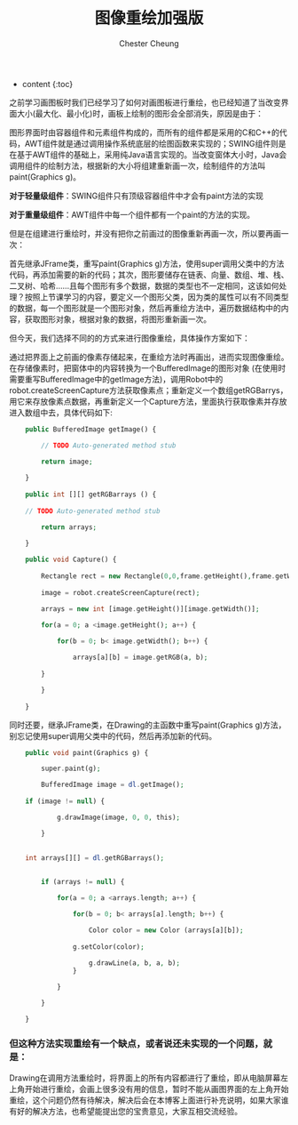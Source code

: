 ﻿---
layout: post
title:  "图像重绘加强版"
categories: Java
tags:  Java image
author: Chester Cheung
---

* content
{:toc}

之前学习画图板时我们已经学习了如何对画图板进行重绘，也已经知道了当改变界面大小(最大化、最小化)时，画板上绘制的图形会全部消失，原因是由于：



图形界面时由容器组件和元素组件构成的，而所有的组件都是采用的C和C++的代码，AWT组件就是通过调用操作系统底层的绘图函数来实现的；SWING组件则是在基于AWT组件的基础上，采用纯Java语言实现的。当改变窗体大小时，Java会调用组件的绘制方法，根据新的大小将组建重新画一次，绘制组件的方法叫paint(Graphics g)。



**对于轻量级组件**：SWING组件只有顶级容器组件中才会有paint方法的实现

**对于重量级组件**：AWT组件中每一个组件都有一个paint的方法的实现。



但是在组建进行重绘时，并没有把你之前画过的图像重新再画一次，所以要再画一次：



首先继承JFrame类，重写paint(Graphics g)方法，使用super调用父类中的方法代码，再添加需要的新的代码；其次，图形要储存在链表、向量、数组、堆、栈、二叉树、哈希……且每个图形有多个数据，数据的类型也不一定相同，这该如何处理？按照上节课学习的内容，要定义一个图形父类，因为类的属性可以有不同类型的数据，每一个图形就是一个图形对象，然后再重绘方法中，遍历数据结构中的内容，获取图形对象，根据对象的数据，将图形重新画一次。



但今天，我们选择不同的的方式来进行图像重绘，具体操作方案如下：



通过把界面上之前画的像素存储起来，在重绘方法时再画出，进而实现图像重绘。在存储像素时，把窗体中的内容转换为一个BufferedImage的图形对象 (在使用时需要重写BufferedImage中的getImage方法)，调用Robot中的robot.createScreenCapture方法获取像素点；重新定义一个数组getRGBarrys，用它来存放像素点数据，再重新定义一个Capture方法，里面执行获取像素并存放进入数组中去，具体代码如下:

```php
	public BufferedImage getImage() {

		// TODO Auto-generated method stub

		return image;
	
	}
	
	public int [][] getRGBarrays () {
	
	// TODO Auto-generated method stub

		return arrays;

	}
	
	public void Capture() {
	
		Rectangle rect = new Rectangle(0,0,frame.getHeight(),frame.getWidth());
	
		image = robot.createScreenCapture(rect);

		arrays = new int [image.getHeight()][image.getWidth()];

		for(a = 0; a <image.getHeight(); a++) {
	
			for(b = 0; b< image.getWidth(); b++) {

				arrays[a][b] = image.getRGB(a, b);
			
		}

		}
	
	}
```

同时还要，继承JFrame类，在Drawing的主函数中重写paint(Graphics g)方法，别忘记使用super调用父类中的代码，然后再添加新的代码。

```php
	public void paint(Graphics g) {

		super.paint(g);

		BufferedImage image = dl.getImage();
	
	if (image != null) {

			g.drawImage(image, 0, 0, this);

		}

	
	int arrays[][] = dl.getRGBarrays();

		
		if (arrays != null) {

			for(a = 0; a <arrays.length; a++) {

				for(b = 0; b< arrays[a].length; b++) {

					Color color = new Color (arrays[a][b]);
	
				g.setColor(color);

					g.drawLine(a, b, a, b);				
				}

			}

		}

	}
```

### 但这种方法实现重绘有一个缺点，或者说还未实现的一个问题，就是：

Drawing在调用方法重绘时，将界面上的所有内容都进行了重绘，即从电脑屏幕左上角开始进行重绘，会画上很多没有用的信息，暂时不能从画图界面的左上角开始重绘，这个问题仍然有待解决，解决后会在本博客上面进行补充说明，如果大家谁有好的解决方法，也希望能提出您的宝贵意见，大家互相交流经验。